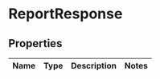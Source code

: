 
# ReportResponse

## Properties
Name | Type | Description | Notes
------------ | ------------- | ------------- | -------------




